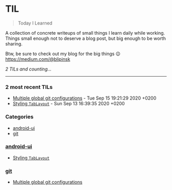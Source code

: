 # TIL
> Today I Learned

A collection of concrete writeups of small things I learn daily while working.
Things small enough not to deserve a blog post, but big enough to be worth sharing.

Btw, be sure to check out my blog for the big things :wink: https://medium.com/@blipinsk


_2 TILs and counting..._

---

### 2 most recent TILs

- [Multiple global git configurations](git/multiple-global-git-configurations.md) - Tue Sep 15 19:21:29 2020 +0200
- [Styling `TabLayout`](android-ui/styling-tab-layout.md) - Sun Sep 13 16:39:35 2020 +0200

### Categories

- [android-ui](#android-ui)
- [git](#git)

### [android-ui](#android-ui)
- [Styling `TabLayout`](android-ui/styling-tab-layout.md)

### [git](#git)
- [Multiple global git configurations](git/multiple-global-git-configurations.md)


